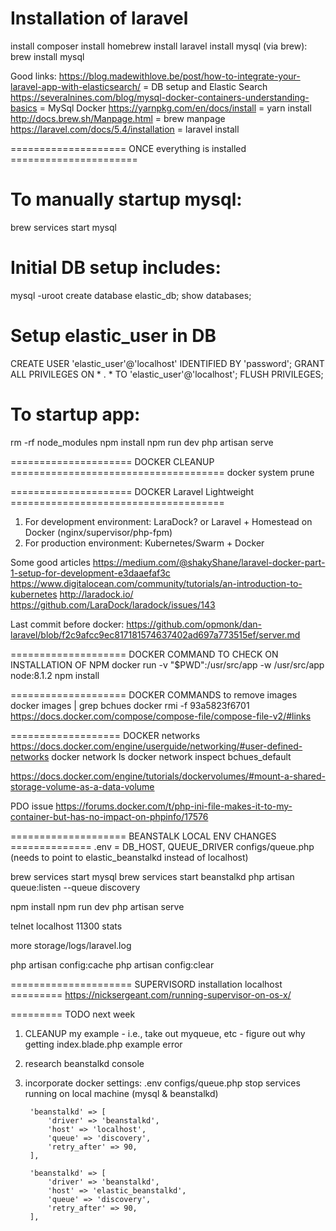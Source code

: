 # Installation of laravel
install composer
install homebrew
install laravel
install mysql (via brew): brew install mysql

Good links:
https://blog.madewithlove.be/post/how-to-integrate-your-laravel-app-with-elasticsearch/ = DB setup and Elastic Search
https://severalnines.com/blog/mysql-docker-containers-understanding-basics = MySql Docker
https://yarnpkg.com/en/docs/install = yarn install
http://docs.brew.sh/Manpage.html = brew manpage
https://laravel.com/docs/5.4/installation = laravel install


==================== ONCE everything is installed ======================

# To manually startup mysql:
brew services start mysql

# Initial DB setup includes:
mysql -uroot
create database elastic_db;
show databases;

# Setup elastic_user in DB
CREATE USER 'elastic_user'@'localhost' IDENTIFIED BY 'password';
GRANT ALL PRIVILEGES ON * . * TO 'elastic_user'@'localhost';
FLUSH PRIVILEGES;

# To startup app:
rm -rf node_modules
npm install
npm run dev
php artisan serve

===================== DOCKER CLEANUP =====================================
docker system prune

===================== DOCKER Laravel Lightweight =====================================

1) For development environment: LaraDock? or Laravel + Homestead on Docker (nginx/supervisor/php-fpm)
2) For production environment: Kubernetes/Swarm + Docker

Some good articles
https://medium.com/@shakyShane/laravel-docker-part-1-setup-for-development-e3daaefaf3c
https://www.digitalocean.com/community/tutorials/an-introduction-to-kubernetes
http://laradock.io/
https://github.com/LaraDock/laradock/issues/143


Last commit before docker:
https://github.com/opmonk/dan-laravel/blob/f2c9afcc9ec817181574637402ad697a773515ef/server.md

==================== DOCKER COMMAND TO CHECK ON INSTALLATION OF NPM
docker run -v "$PWD":/usr/src/app -w /usr/src/app node:8.1.2 npm install


==================== DOCKER COMMANDS to remove images
docker images | grep bchues
docker rmi -f 93a5823f6701
https://docs.docker.com/compose/compose-file/compose-file-v2/#links

=================== DOCKER networks
https://docs.docker.com/engine/userguide/networking/#user-defined-networks
docker network ls
docker network inspect bchues_default

https://docs.docker.com/engine/tutorials/dockervolumes/#mount-a-shared-storage-volume-as-a-data-volume

PDO issue
https://forums.docker.com/t/php-ini-file-makes-it-to-my-container-but-has-no-impact-on-phpinfo/17576

==================== BEANSTALK LOCAL ENV CHANGES ==============
.env = DB_HOST, QUEUE_DRIVER
configs/queue.php (needs to point to elastic_beanstalkd instead of localhost)

brew services start mysql
brew services start beanstalkd
php artisan queue:listen --queue discovery

npm install
npm run dev
php artisan serve

telnet localhost 11300
stats

more storage/logs/laravel.log

php artisan config:cache
php artisan config:clear

===================== SUPERVISORD installation localhost =========
https://nicksergeant.com/running-supervisor-on-os-x/

========= TODO next week
1) CLEANUP my example - i.e., take out myqueue, etc - figure out why getting index.blade.php example error
2) research beanstalkd console
3) incorporate docker settings:
.env
configs/queue.php
stop services running on local machine (mysql & beanstalkd)



        'beanstalkd' => [
            'driver' => 'beanstalkd',
            'host' => 'localhost',
            'queue' => 'discovery',
            'retry_after' => 90,
        ],

        'beanstalkd' => [
            'driver' => 'beanstalkd',
            'host' => 'elastic_beanstalkd',
            'queue' => 'discovery',
            'retry_after' => 90,
        ],
